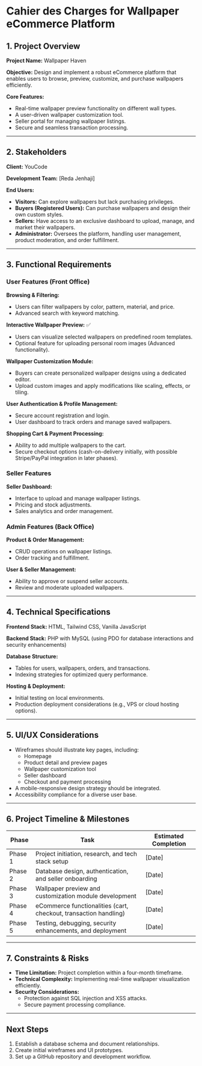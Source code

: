 # Cahier des Charges for Wallpaper eCommerce Platform

## 1. Project Overview

**Project Name:** Wallpaper Haven  

**Objective:** Design and implement a robust eCommerce platform that enables users to browse, preview, customize, and purchase wallpapers efficiently.  

**Core Features:**  
- Real-time wallpaper preview functionality on different wall types.  
- A user-driven wallpaper customization tool.  
- Seller portal for managing wallpaper listings.  
- Secure and seamless transaction processing.  

---

## 2. Stakeholders

**Client:** YouCode

**Development Team:** [Reda  Jenhaji] 

**End Users:**  
- **Visitors:** Can explore wallpapers but lack purchasing privileges.  
- **Buyers (Registered Users):** Can purchase wallpapers and design their own custom styles.  
- **Sellers:** Have access to an exclusive dashboard to upload, manage, and market their wallpapers.  
- **Administrator:** Oversees the platform, handling user management, product moderation, and order fulfillment.  

---

## 3. Functional Requirements

### User Features (Front Office)  
**Browsing & Filtering:**  
- Users can filter wallpapers by color, pattern, material, and price.  
- Advanced search with keyword matching.  

**Interactive Wallpaper Preview:** ✅  
- Users can visualize selected wallpapers on predefined room templates.  
- Optional feature for uploading personal room images (Advanced functionality).  

**Wallpaper Customization Module:**  
- Buyers can create personalized wallpaper designs using a dedicated editor.  
- Upload custom images and apply modifications like scaling, effects, or tiling.  

**User Authentication & Profile Management:**  
- Secure account registration and login.  
- User dashboard to track orders and manage saved wallpapers.  

**Shopping Cart & Payment Processing:**  
- Ability to add multiple wallpapers to the cart.  
- Secure checkout options (cash-on-delivery initially, with possible Stripe/PayPal integration in later phases).  

### Seller Features  
**Seller Dashboard:**  
- Interface to upload and manage wallpaper listings.  
- Pricing and stock adjustments.  
- Sales analytics and order management.  

### Admin Features (Back Office)  
**Product & Order Management:**  
- CRUD operations on wallpaper listings.  
- Order tracking and fulfillment.  

**User & Seller Management:**  
- Ability to approve or suspend seller accounts.  
- Review and moderate uploaded wallpapers.  

---

## 4. Technical Specifications

**Frontend Stack:** HTML, Tailwind CSS, Vanilla JavaScript  

**Backend Stack:** PHP with MySQL (using PDO for database interactions and security enhancements)  

**Database Structure:**  
- Tables for users, wallpapers, orders, and transactions.  
- Indexing strategies for optimized query performance.  

**Hosting & Deployment:**  
- Initial testing on local environments.  
- Production deployment considerations (e.g., VPS or cloud hosting options).  

---

## 5. UI/UX Considerations

- Wireframes should illustrate key pages, including:  
  - Homepage  
  - Product detail and preview pages  
  - Wallpaper customization tool  
  - Seller dashboard  
  - Checkout and payment processing  
- A mobile-responsive design strategy should be integrated.  
- Accessibility compliance for a diverse user base.  

---

## 6. Project Timeline & Milestones

| **Phase** | **Task** | **Estimated Completion** |  
|-----------|----------|--------------------------|  
| Phase 1   | Project initiation, research, and tech stack setup | [Date] |  
| Phase 2   | Database design, authentication, and seller onboarding | [Date] |  
| Phase 3   | Wallpaper preview and customization module development | [Date] |  
| Phase 4   | eCommerce functionalities (cart, checkout, transaction handling) | [Date] |  
| Phase 5   | Testing, debugging, security enhancements, and deployment | [Date] |  

---

## 7. Constraints & Risks

- **Time Limitation:** Project completion within a four-month timeframe.  
- **Technical Complexity:** Implementing real-time wallpaper visualization efficiently.  
- **Security Considerations:**  
  - Protection against SQL injection and XSS attacks.  
  - Secure payment processing compliance.  

---

## Next Steps

1. Establish a database schema and document relationships.  
2. Create initial wireframes and UI prototypes.  
3. Set up a GitHub repository and development workflow.  
